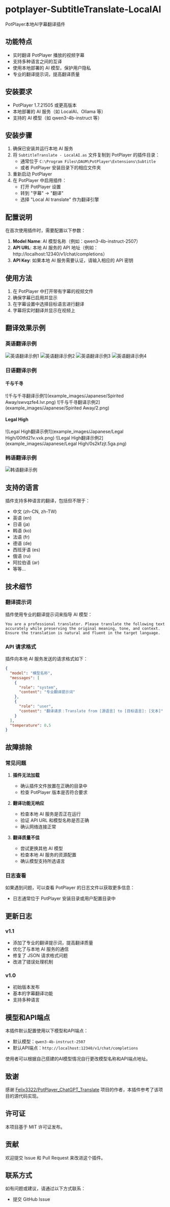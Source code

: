 # potplayer-SubtitleTranslate-LocalAI

PotPlayer本地AI字幕翻译插件

## 功能特点

- 实时翻译 PotPlayer 播放的视频字幕
- 支持多种语言之间的互译
- 使用本地部署的 AI 模型，保护用户隐私
- 专业的翻译提示词，提高翻译质量

## 安装要求

- PotPlayer 1.7.21505 或更高版本
- 本地部署的 AI 服务（如 LocalAI、Ollama 等）
- 支持的 AI 模型（如 qwen3-4b-instruct 等）

## 安装步骤

1. 确保已安装并运行本地 AI 服务
2. 将 `SubtitleTranslate - LocalAI.as` 文件复制到 PotPlayer 的插件目录：
   - 通常位于 `C:\Program Files\DAUM\PotPlayer\Extensions\Subtitle`
   - 或者 PotPlayer 安装目录下的相应文件夹
3. 重新启动 PotPlayer
4. 在 PotPlayer 中启用插件：
   - 打开 PotPlayer 设置
   - 转到 "字幕" -> "翻译"
   - 选择 "Local AI translate" 作为翻译引擎

## 配置说明

在首次使用插件时，需要配置以下参数：

1. **Model Name**: AI 模型名称（例如：qwen3-4b-instruct-2507）
2. **API URL**: 本地 AI 服务的 API 地址（例如：http://localhost:12340/v1/chat/completions）
3. **API Key**: 如果本地 AI 服务需要认证，请输入相应的 API 密钥

## 使用方法

1. 在 PotPlayer 中打开带有字幕的视频文件
2. 确保字幕已启用并显示
3. 在字幕设置中选择目标语言进行翻译
4. 字幕将实时翻译并显示在视频上

## 翻译效果示例

### 英语翻译示例

![英语翻译示例1](example_images/English/0w4mqywc.glb.png)
![英语翻译示例2](example_images/English/f2qxeovr.jyc.png)
![英语翻译示例3](example_images/English/n1jjlf5t.kdr.png)
![英语翻译示例4](example_images/English/tvc4mkzb.5az.png)

### 日语翻译示例

#### 千与千寻

![千与千寻翻译示例1](example_images/Japanese/Spirited Away/swvqzfe4.lvr.png)
![千与千寻翻译示例2](example_images/Japanese/Spirited Away/2.png)

#### Legal High

![Legal High翻译示例1](example_images/Japanese/Legal High/00tfd21v.vxk.png)
![Legal High翻译示例2](example_images/Japanese/Legal High/0s2kfzjt.5ga.png)

### 韩语翻译示例

![韩语翻译示例](example_images/Korean/wwagqs2y.qvd.png)

## 支持的语言

插件支持多种语言的翻译，包括但不限于：

- 中文 (zh-CN, zh-TW)
- 英语 (en)
- 日语 (ja)
- 韩语 (ko)
- 法语 (fr)
- 德语 (de)
- 西班牙语 (es)
- 俄语 (ru)
- 阿拉伯语 (ar)
- 等等...

## 技术细节

### 翻译提示词

插件使用专业的翻译提示词来指导 AI 模型：

```
You are a professional translator. Please translate the following text accurately while preserving the original meaning, tone, and context. Ensure the translation is natural and fluent in the target language.
```

### API 请求格式

插件向本地 AI 服务发送的请求格式如下：

```json
{
  "model": "模型名称",
  "messages": [
    {
      "role": "system",
      "content": "专业翻译提示词"
    },
    {
      "role": "user",
      "content": "翻译请求：Translate from [源语言] to [目标语言]: [文本]"
    }
  ],
  "temperature": 0.5
}
```

## 故障排除

### 常见问题

1. **插件无法加载**
   
   - 确认插件文件放置在正确的目录中
   - 检查 PotPlayer 版本是否符合要求

2. **翻译功能无响应**
   
   - 检查本地 AI 服务是否正在运行
   - 验证 API URL 和模型名称是否正确
   - 确认网络连接正常

3. **翻译质量不佳**
   
   - 尝试更换其他 AI 模型
   - 检查本地 AI 服务的资源配置
   - 确认模型支持所选语言

### 日志查看

如果遇到问题，可以查看 PotPlayer 的日志文件以获取更多信息：

- 日志通常位于 PotPlayer 安装目录或用户配置目录中

## 更新日志

### v1.1

- 添加了专业的翻译提示词，提高翻译质量
- 优化了与本地 AI 服务的通信
- 修复了 JSON 请求格式问题
- 改进了错误处理机制

### v1.0

- 初始版本发布
- 基本的字幕翻译功能
- 支持多种语言

## 模型和API端点

本插件默认配置使用以下模型和API端点：

- 默认模型：`qwen3-4b-instruct-2507`
- 默认API端点：`http://localhost:12340/v1/chat/completions`

使用者可以根据自己搭建的AI模型情况自行更改模型名称和API端点地址。

## 致谢

感谢 [Felix3322/PotPlayer_ChatGPT_Translate](https://github.com/Felix3322/PotPlayer_ChatGPT_Translate) 项目的作者，本插件参考了该项目的源代码实现。

## 许可证

本项目基于 MIT 许可证发布。

## 贡献

欢迎提交 Issue 和 Pull Request 来改进这个插件。

## 联系方式

如有问题或建议，请通过以下方式联系：

- 提交 GitHub Issue
